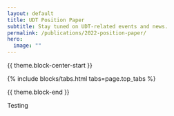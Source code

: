 ```yaml
---
layout: default
title: UDT Position Paper
subtitle: Stay tuned on UDT-related events and news.
permalink: /publications/2022-position-paper/
hero:
  image: ""
---
```


{{ theme.block-center-start }}

{% include blocks/tabs.html  tabs=page.top_tabs %}

{{ theme.block-end }}

Testing
